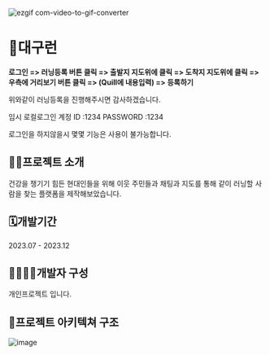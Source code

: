 ![ezgif com-video-to-gif-converter](https://github.com/tjsrn183/Running-mate/assets/70099728/aec3a603-d5da-425f-a981-9f00ac5f0eda)

# 🏃대구런


**로그인 => 러닝등록 버튼 클릭 => 출발지 지도위에 클릭 => 도착지 지도위에 클릭 => 우측에 거리보기 버튼 클릭 => (Quill에 내용입력) => 등록하기**

위와같이 러닝등록을 진행해주시면 감사하겠습니다.

임시 로컬로그인 계정
ID :1234
PASSWORD :1234

로그인을 하지않을시 몇몇 기능은 사용이 불가능합니다.

## 👨‍🏫프로젝트 소개
건강을 챙기기 힘든 현대인들을 위해 이웃 주민들과 채팅과 지도를 통해 같이 러닝할 사람을 찾는 플랫폼을 제작해보았습니다.

## 🗓️개발기간
2023.07 - 2023.12

## 👨‍👩‍👧‍👦개발자 구성
개인프로젝트 입니다.


## 📂프로젝트 아키텍쳐 구조
![image](https://github.com/tjsrn183/Running-mate/assets/70099728/a5839ca8-8d66-4d69-b7c9-68321d80bd6c)

